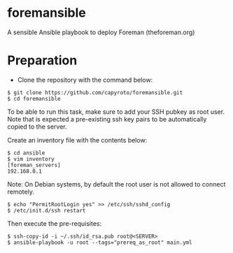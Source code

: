 # foremansible
A sensible Ansible playbook to deploy Foreman (theforeman.org)


# Preparation
- Clone the repository with the command below:
~~~
$ git clone https://github.com/capyroto/foremansible.git
$ cd foremansible
~~~
To be able to run this task, make sure to add your SSH pubkey as root user.
Note that is expected a pre-existing ssh key pairs to be automatically copied to the server.

Create an inventory file with the contents below:
~~~
$ cd ansible
$ vim inventory
[foreman_servers]
192.168.0.1
~~~

Note: On Debian systems, by default the root user is not allowed to connect remotely.
~~~
$ echo "PermitRootLogin yes" >> /etc/ssh/sshd_config
$ /etc/init.d/ssh restart
~~~

Then execute the pre-requisites:
~~~
$ ssh-copy-id -i ~/.ssh/id_rsa.pub root@<SERVER>
$ ansible-playbook -u root --tags="prereq_as_root" main.yml
~~~
